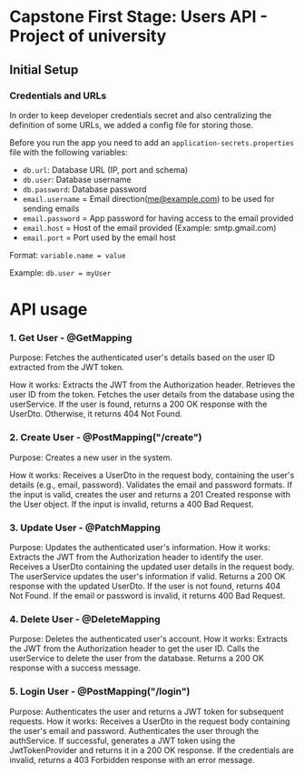 # Capstone First Stage: Users API - Project of university

## Initial Setup

### Credentials and URLs

In order to keep developer credentials secret and also centralizing the definition of some URLs, we added a config file for storing those.

Before you run the app you need to add an `application-secrets.properties` file with the following variables:

- `db.url`: Database URL (IP, port and schema)
- `db.user`: Database username
- `db.password`: Database password
- `email.username` = Email direction(me@example.com) to be used for sending emails
- `email.password` = App password for having access to the email provided
- `email.host` = Host of the email provided (Example: smtp.gmail.com)
- `email.port` = Port used by the email host

Format: `variable.name = value`

Example: `db.user = myUser`

# API usage
### 1. Get User - @GetMapping
Purpose:
Fetches the authenticated user's details based on the user ID extracted from the JWT token.

How it works:
Extracts the JWT from the Authorization header.
Retrieves the user ID from the token.
Fetches the user details from the database using the userService.
If the user is found, returns a 200 OK response with the UserDto. Otherwise, it returns 404 Not Found.

### 2. Create User - @PostMapping("/create")
Purpose:
Creates a new user in the system.

How it works:
Receives a UserDto in the request body, containing the user's details (e.g., email, password).
Validates the email and password formats.
If the input is valid, creates the user and returns a 201 Created response with the User object. If the input is invalid, returns a 400 Bad Request.

### 3. Update User - @PatchMapping
Purpose:
Updates the authenticated user's information.
How it works:
Extracts the JWT from the Authorization header to identify the user.
Receives a UserDto containing the updated user details in the request body.
The userService updates the user's information if valid.
Returns a 200 OK response with the updated UserDto. If the user is not found, returns 404 Not Found. If the email or password is invalid, it returns 400 Bad Request.

### 4. Delete User - @DeleteMapping
Purpose:
Deletes the authenticated user's account.
How it works:
Extracts the JWT from the Authorization header to get the user ID.
Calls the userService to delete the user from the database.
Returns a 200 OK response with a success message.

### 5. Login User - @PostMapping("/login")
Purpose:
Authenticates the user and returns a JWT token for subsequent requests.
How it works:
Receives a UserDto in the request body containing the user's email and password.
Authenticates the user through the authService.
If successful, generates a JWT token using the JwtTokenProvider and returns it in a 200 OK response. If the credentials are invalid, returns a 403 Forbidden response with an error message.